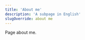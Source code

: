 ```yaml
---
title: 'About me'
description: 'A subpage in English'
slugOverride: about me
---
```


Page about me.